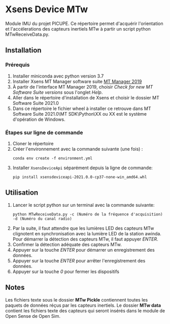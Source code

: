# Xsens Device MTw

Module IMU du projet PICUPE. Ce répertoire permet d'acquérir l'orientation et l'accélerations des capteurs inertiels MTw à partir un script python MTwReceiveData.py.

## Installation

### Prérequis
1. Installer miniconda avec python version 3.7
2. Installer Xsens MT Manager software suite [MT Manager 2019](https://www.xsens.com/cs/c/?cta_guid=ead8a68c-79b8-4b40-bb6d-2f39a1f9847a&signature=AAH58kGB_34RkwlhXNk7P-kzkX16xmLbqQ&pageId=27796161161&placement_guid=df26b080-cbde-4fb7-a9b1-7a9351551530&click=b7c20fa8-973f-4f72-a371-538ab87c8489&hsutk=f74d60f437d573572df922e693b12e24&canon=https%3A%2F%2Fwww.xsens.com%2Fsoftware-downloads&utm_referrer=https%3A%2F%2Fduckduckgo.com%2F&portal_id=3446270&redirect_url=APefjpHqm3mQzDGati4iSYrKagogzleEETAexx8Jc0bJQcgBnSiotpi0K950-59F1y_wn_jBEMAuWKXT_ppp2MJCSWIOTJlGlRnZo91Ytq-8psJGXqmWvWgeDhjp8A27t9T60q5PdYwohLHgx_GE4i2ZKHRFaGzWlIo_UN2MfukxhQF3QrYgdiifkZAJ19f7Q5tynDoyiUztZikw7cKIXv_Dpsii4YgpNuqM8ou7iq94ruR6l8kvRAGk4QQqmvZPw7xiO73lJ5MGivX0rbqfoLYdVVlq30ksSsZXYTt0x-XLwC9KUcDd_n5ExknOjAeBur6OtIczkl3h00L-QrlAI4LRp0nDXI5FfS_19jGmlLd_UGnBdd1xv5M&__hstc=81749512.f74d60f437d573572df922e693b12e24.1623932327552.1626901742023.1628781018493.11&__hssc=81749512.1.1628781018493&__hsfp=1948818673&contentType=standard-page)
3. À partir de l'interface MT Manager 2019, choisir *Check for new MT Software Suite versions* sous l'onglet *Help*.
4. Aller dans le répertoire d'installation de Xsens et choisir le dossier MT Software Suite 2021.0
5. Dans ce répertoire le fichier wheel à installer ce retrouve dans MT Software Suite 2021.0\MT SDK\Python\XX ou XX est le système d'opération de Windows.

### Étapes sur ligne de commande
1. Cloner le répertoire
2. Créer l'environnement avec la commande suivante (une fois) :
    ```
    conda env create -f environment.yml
    ```
1. Installer `XsensDeviceApi` séparément depuis la ligne de commande:
    ```
    pip install xsensdeviceapi-2021.0.0-cp37-none-win_amd64.whl
    ```
## Utilisation

1. Lancer le script python sur un terminal avec la commande suivante:
    ```
    python MTwReceiveData.py -c (Numéro de la fréquence d'acquisition) -d (Numéro du canal radio)
    ```
2. Par la suite, il faut attendre que les lumières LED des capteurs MTw clignotent en synchronisation avec la lumière LED de la station awinda. Pour démarrer la détection 
des capteurs MTw, il faut appuyer *ENTER*.
3. Confirmer la détection adéquate des capteurs MTw.
4. Appuyer sur la touche *ENTER* pour démarrer un enregistrement des données.
5. Appuyer sur la touche *ENTER* pour arrêter l'enregistrement des données.
6. Appuyer sur la touche *0* pour fermer les dispositifs

## Notes
Les fichiers texte sous le dossier **MTw Pickle** contiennent toutes les paquets de données réçus par les capteurs inertiels. Le dossier **MTw data** contient les fichiers texte des capteurs qui seront insérés dans le module de Open Sense de Open Sim.

